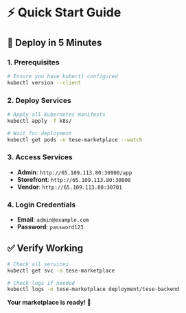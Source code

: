 # ⚡ Quick Start Guide

## 🚀 Deploy in 5 Minutes

### 1. **Prerequisites**
```bash
# Ensure you have kubectl configured
kubectl version --client
```

### 2. **Deploy Services**
```bash
# Apply all Kubernetes manifests
kubectl apply -f k8s/

# Wait for deployment
kubectl get pods -n tese-marketplace --watch
```

### 3. **Access Services**
- **Admin**: `http://65.109.113.80:30900/app`
- **Storefront**: `http://65.109.113.80:30800`  
- **Vendor**: `http://65.109.113.80:30701`

### 4. **Login Credentials**
- **Email**: `admin@example.com`
- **Password**: `password123`

## ✅ **Verify Working**
```bash
# Check all services
kubectl get svc -n tese-marketplace

# Check logs if needed
kubectl logs -n tese-marketplace deployment/tese-backend
```

**Your marketplace is ready! 🎉**
